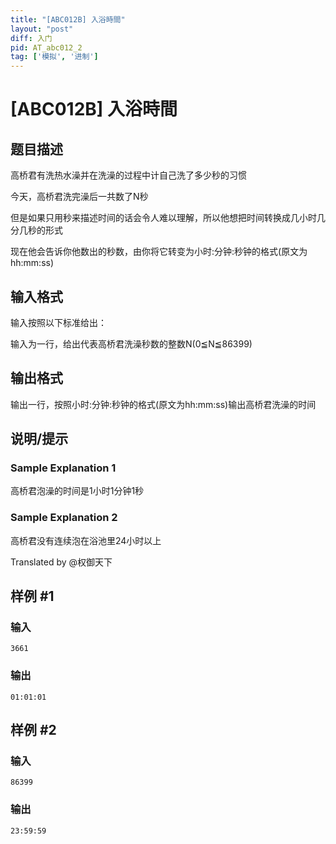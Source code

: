 ```yaml
---
title: "[ABC012B] 入浴時間"
layout: "post"
diff: 入门
pid: AT_abc012_2
tag: ['模拟', '进制']
---
```


# [ABC012B] 入浴時間

## 题目描述

高桥君有洗热水澡并在洗澡的过程中计自己洗了多少秒的习惯

今天，高桥君洗完澡后一共数了N秒

但是如果只用秒来描述时间的话会令人难以理解，所以他想把时间转换成几小时几分几秒的形式

现在他会告诉你他数出的秒数，由你将它转变为小时:分钟:秒钟的格式(原文为hh:mm:ss)

## 输入格式

输入按照以下标准给出：

输入为一行，给出代表高桥君洗澡秒数的整数N(0≦N≦86399)

## 输出格式

输出一行，按照小时:分钟:秒钟的格式(原文为hh:mm:ss)输出高桥君洗澡的时间

## 说明/提示

### Sample Explanation 1 ###

高桥君泡澡的时间是1小时1分钟1秒

### Sample Explanation 2 ###

高桥君没有连续泡在浴池里24小时以上

Translated by @权御天下

## 样例 #1

### 输入

```
3661
```

### 输出

```
01:01:01
```

## 样例 #2

### 输入

```
86399
```

### 输出

```
23:59:59
```


